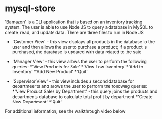# mysql-store

'Bamazon' is a CLI application that is based on an inventory tracking system. The user is able to use Node JS to query a database in MySQL to create, read, and update data. There are three files to run in Node JS:

* 'Customer View' - this view displays all products in the database to the user and then allows the user to purchase a product; if a product is purchased, the database is updated with data related to the sale

* 'Manager View' - this view allows the user to perform the following queries:
  *'View Products for Sale'
  *'View Low Inventory'
  *'Add to Inventory' 
  *'Add New Product'
  *'Quit'
* 'Supervisor View' - this view includes a second database for departmeents and allows the user to perform the following queries:
  *'View Product Sales by Department' - this query joins the products and departments database to calculate total profit by department
  *'Create New Department'
  *'Quit'
  
For additional information, see the walkthrough video below:
